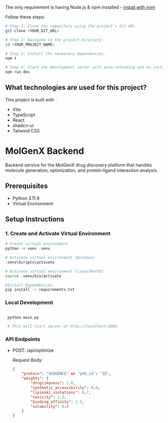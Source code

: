 The only requirement is having Node.js & npm installed - [install with nvm](https://github.com/nvm-sh/nvm#installing-and-updating)

Follow these steps:

```sh
# Step 1: Clone the repository using the project's Git URL.
git clone <YOUR_GIT_URL>

# Step 2: Navigate to the project directory.
cd <YOUR_PROJECT_NAME>

# Step 3: Install the necessary dependencies.
npm i

# Step 4: Start the development server with auto-reloading and an instant preview.
npm run dev
```

## What technologies are used for this project?

This project is built with .

- Vite
- TypeScript
- React
- shadcn-ui
- Tailwind CSS


# MolGenX Backend

Backend service for the MolGenX drug discovery platform that handles molecule generation, optimization, and protein-ligand interaction analysis.

## Prerequisites

- Python 3.11.9
- Virtual Environment

## Setup Instructions

### 1. Create and Activate Virtual Environment

```bash
# Create virtual environment
python -m venv .venv

# Activate virtual environment (Windows)
.venv\Scripts\activate

# Activate virtual environment (Linux/MacOS)
source .venv/bin/activate

#Install Dependencies 
pip install -r requirements.txt

```

### Local Development

```bash

 python main.py

 # This will start server at http://localhost:8080

```

### API Endpoints

- POST: /api/optimize
    
    Request Body: 
    ```json
    {
        "protein": "SEQUENCE" or "pdb_id": "ID",
        "weights": {
            "druglikeness": 1.0,
            "synthetic_accessibility": 0.8,
            "lipinski_violations": 0.7,
            "toxicity": 1.2,
            "binding_affinity": 1.5,
            "solubility": 0.6
        }
    }
    ```